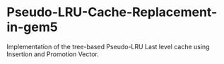 # Pseudo-LRU-Cache-Replacement-in-gem5
Implementation of the tree-based Pseudo-LRU Last level cache using Insertion and Promotion Vector.
